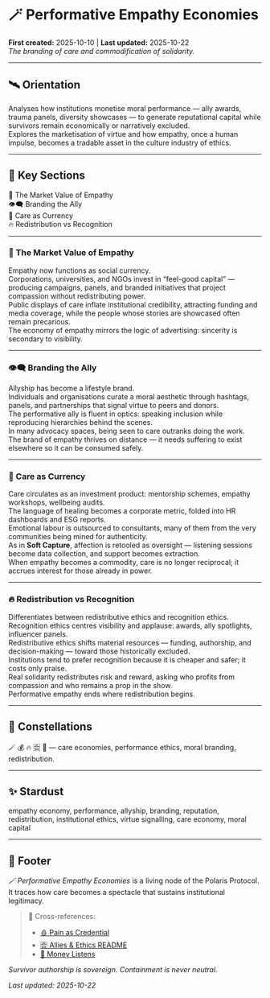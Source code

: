# 🪄 Performative Empathy Economies  
**First created:** 2025-10-10 | **Last updated:** 2025-10-22  
*The branding of care and commodification of solidarity.*  

---

## 🛰️ Orientation  
Analyses how institutions monetise moral performance — ally awards, trauma panels, diversity showcases — to generate reputational capital while survivors remain economically or narratively excluded.  
Explores the marketisation of virtue and how empathy, once a human impulse, becomes a tradable asset in the culture industry of ethics.  

---

## 📑 Key Sections  
💸 The Market Value of Empathy  
👁️‍🗨️ Branding the Ally  
💎 Care as Currency  
🔥 Redistribution vs Recognition  

---

### 💸 The Market Value of Empathy  
Empathy now functions as social currency.  
Corporations, universities, and NGOs invest in “feel-good capital” — producing campaigns, panels, and branded initiatives that project compassion without redistributing power.  
Public displays of care inflate institutional credibility, attracting funding and media coverage, while the people whose stories are showcased often remain precarious.  
The economy of empathy mirrors the logic of advertising: sincerity is secondary to visibility.  

---

### 👁️‍🗨️ Branding the Ally  
Allyship has become a lifestyle brand.  
Individuals and organisations curate a moral aesthetic through hashtags, panels, and partnerships that signal virtue to peers and donors.  
The performative ally is fluent in optics: speaking inclusion while reproducing hierarchies behind the scenes.  
In many advocacy spaces, being seen to care outranks doing the work.  
The brand of empathy thrives on distance — it needs suffering to exist elsewhere so it can be consumed safely.  

---

### 💎 Care as Currency  
Care circulates as an investment product: mentorship schemes, empathy workshops, wellbeing audits.  
The language of healing becomes a corporate metric, folded into HR dashboards and ESG reports.  
Emotional labour is outsourced to consultants, many of them from the very communities being mined for authenticity.  
As in **Soft Capture**, affection is retooled as oversight — listening sessions become data collection, and support becomes extraction.  
When empathy becomes a commodity, care is no longer reciprocal; it accrues interest for those already in power.  

---

### 🔥 Redistribution vs Recognition  
Differentiates between redistributive ethics and recognition ethics.  
Recognition ethics centres visibility and applause: awards, ally spotlights, influencer panels.  
Redistributive ethics shifts material resources — funding, authorship, and decision-making — toward those historically excluded.  
Institutions tend to prefer recognition because it is cheaper and safer; it costs only praise.  
Real solidarity redistributes risk and reward, asking who profits from compassion and who remains a prop in the show.  
Performative empathy ends where redistribution begins.  

---

## 🌌 Constellations  
🪄 💰 🔥 🈴 🤝 — care economies, performance ethics, moral branding, redistribution.  

---

## ✨ Stardust  
empathy economy, performance, allyship, branding, reputation, redistribution, institutional ethics, virtue signalling, care economy, moral capital  

---

## 🏮 Footer  
*🪄 Performative Empathy Economies* is a living node of the Polaris Protocol.  
It traces how care becomes a spectacle that sustains institutional legitimacy.  

> 📡 Cross-references:
> 
> - [🩸 Pain as Credential](./🩸_pain_as_credential.md)  
> - [🈴 Allies & Ethics README](./README.md)  
> - [💸 Money Listens](../../../Disruption_Kit/Big_Picture_Protocols/🦕_Elder_Influencers/💸_Money_Listens/README.md)  

*Survivor authorship is sovereign. Containment is never neutral.*  

_Last updated: 2025-10-22_

